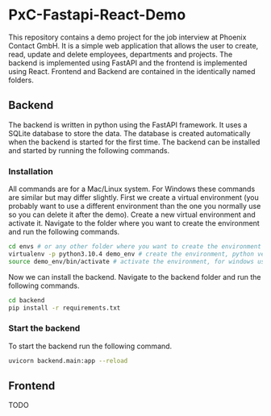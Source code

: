 # PxC-Fastapi-React-Demo

This repository contains a demo project for the job interview at Phoenix Contact GmbH. It is a simple web application that allows the user to create, read, update and delete employees, departments and projects. The backend is implemented using FastAPI and the frontend is implemented using React. Frontend and Backend are contained in the identically named folders.

## Backend
The backend is written in python using the FastAPI framework. It uses a SQLite database to store the data. The database is created automatically when the backend is started for the first time. The backend can be installed and started by running the following commands.
### Installation
All commands are for a Mac/Linux system. For Windows these commands are similar but may differ slightly.
First we create a virtual environment (you probably want to use a different environment than the one you normally use so you can delete it after the demo).
Create a new virtual environment and activate it. Navigate to the folder where you want to create the environment and run the following commands.
```bash
cd envs # or any other folder where you want to create the environment
virtualenv -p python3.10.4 demo_env # create the environment, python version is given to prevent errors due to different python versions
source demo_env/bin/activate # activate the environment, for windows use demo_env\Scripts\activate.bat
``` 
Now we can install the backend. Navigate to the backend folder and run the following commands.
```bash
cd backend
pip install -r requirements.txt
```
### Start the backend
To start the backend run the following command.
```bash
uvicorn backend.main:app --reload
```

## Frontend
TODO


